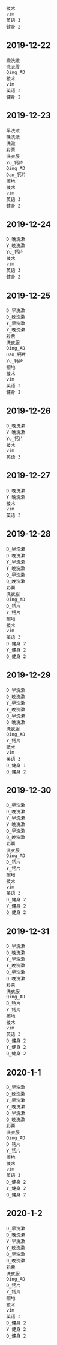 ```
技术
vim
英语 3
健身 2
```

## 2019-12-22
```
晚洗漱
洗衣服
Qing_AD
技术
vim
英语 3
健身 2
```


## 2019-12-23
```
早洗漱
晚洗漱
洗漱
彩票
洗衣服
Yu_钙片
Qing_AD
Dan_钙片
擦地
技术
vim
英语 3
健身 2
```


## 2019-12-24
```
D_晚洗漱
Y_晚洗漱
Yu_钙片
技术
vim
英语 3
健身 2
```

## 2019-12-25
```
D_早洗漱
D_晚洗漱
Y_早洗漱
Y_晚洗漱
彩票
洗衣服
Qing_AD
Dan_钙片
Yu_钙片
擦地
技术
vim
英语 3
健身 2
```



## 2019-12-26
```
D_晚洗漱
Y_晚洗漱
Yu_钙片
技术
vim
英语 3
```


## 2019-12-27
```
D_晚洗漱
Y_晚洗漱
技术
vim
英语 3
```


## 2019-12-28
```
D_早洗漱
D_晚洗漱
Y_早洗漱
Y_晚洗漱
Q_早洗漱
Q_晚洗漱
彩票
洗衣服
Qing_AD
D_钙片
Y_钙片
擦地
技术
vim
英语 3
D_健身 2
Y_健身 2
Q_健身 2
```

## 2019-12-29
```
D_早洗漱
D_晚洗漱
Y_早洗漱
Y_晚洗漱
Q_早洗漱
Q_晚洗漱
洗衣服
Qing_AD
Y_钙片
技术
vim
英语 3
D_健身 1
Q_健身 2
```


## 2019-12-30
```
D_早洗漱
D_晚洗漱
Y_早洗漱
Y_晚洗漱
Q_早洗漱
Q_晚洗漱
彩票
洗衣服
Qing_AD
D_钙片
Y_钙片
擦地
技术
vim
英语 3
D_健身 2
Y_健身 2
Q_健身 2
```

## 2019-12-31
```
D_早洗漱
D_晚洗漱
Y_早洗漱
Y_晚洗漱
Q_早洗漱
Q_晚洗漱
彩票
洗衣服
Qing_AD
D_钙片
Y_钙片
擦地
技术
vim
英语 3
D_健身 2
Y_健身 2
Q_健身 2
```

## 2020-1-1
```
D_早洗漱
D_晚洗漱
Y_早洗漱
Y_晚洗漱
Q_早洗漱
Q_晚洗漱
彩票
洗衣服
Qing_AD
D_钙片
Y_钙片
擦地
技术
vim
英语 3
D_健身 2
Y_健身 2
Q_健身 2
```

## 2020-1-2
```
D_早洗漱
D_晚洗漱
Y_早洗漱
Y_晚洗漱
Q_早洗漱
Q_晚洗漱
彩票
洗衣服
Qing_AD
D_钙片
Y_钙片
擦地
技术
vim
英语 3
D_健身 2
Y_健身 2
Q_健身 2
```
